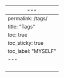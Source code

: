 | ---                 |
| ------------------- |
| permalink: /tags/   |
| title: "Tags"       |
| toc: true           |
| toc_sticky: true    |
| toc_label: "MYSELF" |
| ---                 |
|                     |
|                     |
|                     |
|                     |